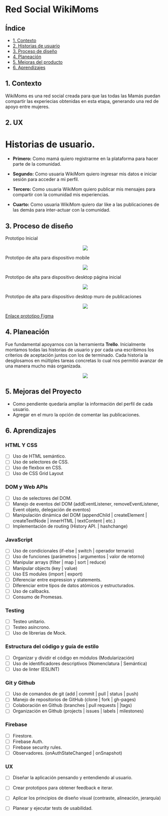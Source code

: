 # Red Social WikiMoms

## Índice

* [1. Contexto](#1-contexto)
* [2. Historias de usuario](#2-Historias-de-usuario)
* [3. Proceso de diseño](#3-Proceso-de-diseño)
* [4. Planeación](#4-Planeación)
* [5. Mejoras del producto](#5-Mejoras-del-producto)
* [6. Aprendizajes](#6-Aprendizajes)

## 1. Contexto 

WikiMoms es una red social creada para que las todas las Mamás puedan compartir las experiecias obtenidas en esta etapa, generando una red de apoyo entre mujeres.


## 2. UX 

# Historias de usuario. 

* **Primero:** Como mamá quiero registrarme en la plataforma para hacer parte de la comunidad.

* **Segundo:** Como usuaria WikiMom quiero ingresar mis datos e iniciar sesión para acceder a mi perfil.

* **Tercero:** Como usuaria WikiMom quiero publicar mis mensajes para compartir con la comunidad mis experiencias.

* **Cuarto:** Como usuaria WikiMom quiero dar like a las publicaciones de las demás para inter-actuar con la comunidad.


## 3. Proceso de diseño

Prototipo Inicial
<p align = "center"> <img src= "https://github.com/saragutierrez15/BOG002-social-network/blob/Timeline/src/assets/PrototipoBaja.jpg"></p>

Prototipo de alta para dispositivo mobile
<p align = "center"> <img src= "https://github.com/saragutierrez15/BOG002-social-network/blob/Timeline/src/assets/PrototipoAltaMobile.jpg"></p>

Prototipo de alta para dispositivo desktop página inicial
<p align = "center"> <img src= "https://github.com/saragutierrez15/BOG002-social-network/blob/Timeline/src/assets/PrototipoDesktop1.jpg"></p>

Prototipo de alta para dispositivo desktop muro de publicaciones
<p align = "center"> <img src= "https://github.com/saragutierrez15/BOG002-social-network/blob/Timeline/src/assets/PrototipoDesktop2.jpg"></p>

[Enlace prototipo Figma](https://www.figma.com/file/GKCURL862PBCVatsx1vlyK/Wiki-Moms?node-id=18%3A2)


## 4. Planeación

Fue fundamental apoyarnos con la herramienta **Trello**. Inicialmente montamos todas las historias de usuario y por cada una escribimos los criterios de aceptación juntos con los de terminado. Cada historia la desglosamos en múltiples tareas concretas lo cual nos permitió avanzar de una manera mucho más organizada.

<p align = "center"> <img src= "https://github.com/saragutierrez15/BOG002-social-network/blob/Timeline/src/assets/TrelloSocialNetwork.jpg"></p>


## 5. Mejoras del Proyecto

* Como pendiente quedaría ampliar la información del perfil de cada usuario.
* Agregar en el muro la opción de comentar las publicaciones.


## 6. Aprendizajes

### HTML Y CSS
* [ ] Uso de HTML semántico.
* [ ] Uso de selectores de CSS.
* [ ] Uso de flexbox en CSS.
* [ ] Uso de CSS Grid Layout

### DOM y Web APIs
* [ ] Uso de selectores del DOM.
* [ ] Manejo de eventos del DOM (addEventListener, removeEventListener, Event objeto, delegación de eventos)
* [ ] Manipulación dinámica del DOM (appendChild | createElement | createTextNode | innerHTML | textContent | etc.)
* [ ] Implementación de routing (History API. | hashchange)

### JavaScript
* [ ] Uso de condicionales (if-else | switch | operador ternario)
* [ ] Uso de funciones (parámetros | argumentos | valor de retorno)
* [ ] Manipular arrays (filter | map | sort | reduce)
* [ ] Manipular objects (key | value)
* [ ] Uso ES modules (import | export)
* [ ] Diferenciar entre expression y statements.
* [ ] Diferenciar entre tipos de datos atómicos y estructurados.
* [ ] Uso de callbacks.
* [ ] Consumo de Promesas.

### Testing
* [ ] Testeo unitario.
* [ ] Testeo asíncrono.
* [ ] Uso de librerias de Mock.

### Estructura del código y guía de estilo
* [ ] Organizar y dividir el código en módulos (Modularización)
* [ ] Uso de identificadores descriptivos (Nomenclatura | Semántica)
* [ ] Uso de linter (ESLINT)

### Git y Github
* [ ] Uso de comandos de git (add | commit | pull | status | push)
* [ ] Manejo de repositorios de GitHub (clone | fork | gh-pages)
* [ ] Colaboración en Github (branches | pull requests | |tags)
* [ ] Organización en Github (projects | issues | labels | milestones)

### Firebase
* [ ] Firestore.
* [ ] Firebase Auth.
* [ ] Firebase security rules.
* [ ] Observadores. (onAuthStateChanged | onSnapshot)

### UX
* [ ] Diseñar la aplicación pensando y entendiendo al usuario.
* [ ] Crear prototipos para obtener feedback e iterar.
* [ ] Aplicar los principios de diseño visual (contraste, alineación, jerarquía)
* [ ] Planear y ejecutar tests de usabilidad.





